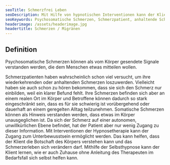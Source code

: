 ```yaml
---
seoTitle: Schmerzfrei Leben
seoDescription: Mit Hilfe von hypnotischen Interventionen kann der Klient die Botschaft seines Körpers verstehen lernen
seoKeywords: Psychosomatische Schmerzen, Schmerzpatient, anhaltende Schmerzen, Migräne, Kopfschmerzen, unspezifische Schmerzen, Bauchschmerzen, Rückenschmerzen
headerimage: /assets/headerimage.jpg
headertitle: Schmerzen / Migränen
---
```


## Definition
Psychosomatische Schmerzen können als vom Körper gesendete Signale verstanden werden, die dem Menschen etwas mitteilen wollen.

Schmerzpatienten haben wahrscheinlich schon viel versucht, um ihre wiederkehrenden oder anhaltenden Schmerzen loszuwerden. Vielleicht haben sie auch schon zu hören bekommen, dass sie sich den Schmerz nur einbilden, weil ein klarer Befund fehlt. Ihre Schmerzen befinden sich aber an einem realen Ort im Körper und Betroffene können dadurch so stark eingeschränkt sein, dass es für sie schwierig ist vorübergehend oder dauerhaft an einem geregelten Alltag teilzunehmen. 
Somatische Schmerzen können als Hinweis verstanden werden, dass etwas im Körper unausgeglichen ist. Da sich der Schmerz auf einer autonomen, unwillkürlichen Ebene befindet, hat der Patient aber nur wenig Zugang zu dieser Information. Mit Interventionen der Hypnosetherapie kann der Zugang zum Unterbewusstsein ermöglicht werden. Das kann helfen, dass der Klient die Botschaft des Körpers verstehen kann und das Schmerzerleben sich verändern darf.
Mithilfe der Selbsthypnose kann der Klient lernen, wie er auch Zuhause ohne Anleitung des Therapeuten im Bedarfsfall sich selbst helfen kann.